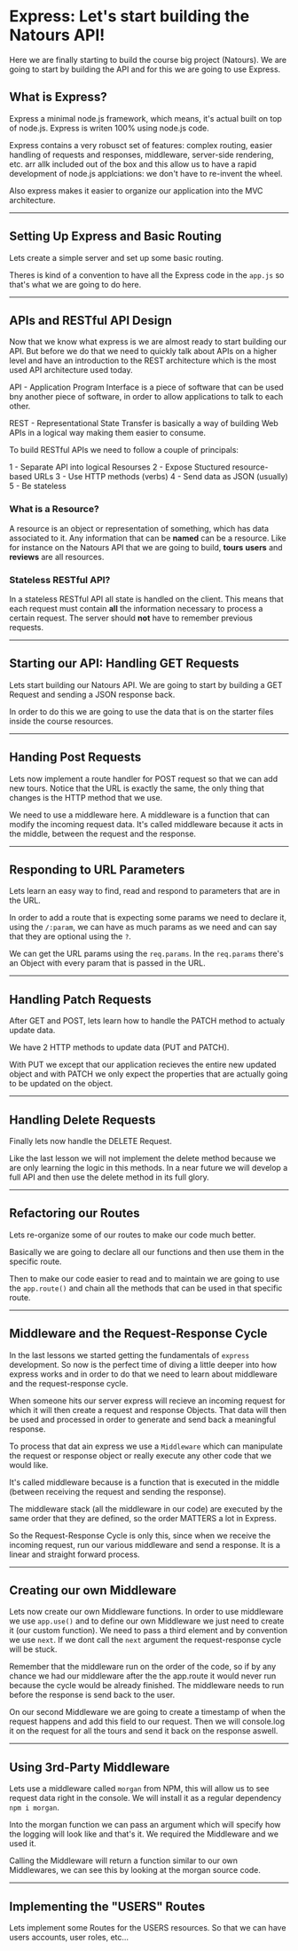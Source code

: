 # Express: Let's start building the Natours API!

Here we are finally starting to build the course big project (Natours). We are going to start by building the API and for this we are going to use Express.

## What is Express?

Express a minimal node.js framework, which means, it's actual built on top of node.js. Express is writen 100% using node.js code.

Express contains a very robusct set of features: complex routing, easier handling of requests and responses, middleware, server-side rendering, etc. arr allk included out of the box and this allow us to have a rapid development of node.js applciations: we don't have to re-invent the wheel.

Also express makes it easier to organize our application into the MVC architecture.

---

## Setting Up Express and Basic Routing

Lets create a simple server and set up some basic routing.

Theres is kind of a convention to have all the Express code in the `app.js` so that's what we are going to do here.

---

## APIs and RESTful API Design

Now that we know what express is we are almost ready to start building our API. But before we do that we need to quickly talk about APIs on a higher level and have an introduction to the REST architecture which is the most used API architecture used today.

API - Application Program Interface is a piece of software that can be used bny another piece of software, in order to allow applications to talk to each other.

REST - Representational State Transfer is basically a way of building Web APIs in a logical way making them easier to consume.

To build RESTful APIs we need to follow a couple of principals:

1 - Separate API into logical Resourses
2 - Expose Stuctured resource-based URLs
3 - Use HTTP methods (verbs)
4 - Send data as JSON (usually)
5 - Be stateless

### What is a Resource?

A resource is an object or representation of something, which has data associated to it. Any information that can be **named** can be a resource. Like for instance on the Natours API that we are going to build, **tours** **users** and **reviews** are all resources.

### Stateless RESTful API?

In a stateless RESTful API all state is handled on the client. This means that each request must contain **all** the information necessary to process a certain request. The server should **not** have to remember previous requests.

---

## Starting our API: Handling GET Requests

Lets start building our Natours API. We are going to start by building a GET Request and sending a JSON response back.

In order to do this we are going to use the data that is on the starter files inside the course resources.

---

## Handing Post Requests

Lets now implement a route handler for POST request so that we can add new tours. Notice that the URL is exactly the same, the only thing that changes is the HTTP method that we use.

We need to use a middleware here. A middleware is a function that can modify the incoming request data. It's called middleware because it acts in the middle, between the request and the response.

---

## Responding to URL Parameters

Lets learn an easy way to find, read and respond to parameters that are in the URL.

In order to add a route that is expecting some params we need to declare it, using the `/:param`, we can have as much params as we need and can say that they are optional using the `?`.

We can get the URL params using the `req.params`. In the `req.params` there's an Object with every param that is passed in the URL.

---

## Handling Patch Requests

After GET and POST, lets learn how to handle the PATCH method to actualy update data.

We have 2 HTTP methods to update data (PUT and PATCH).

With PUT we except that our application recieves the entire new updated object and with PATCH we only expect the properties that are actually going to be updated on the object.

---

## Handling Delete Requests

Finally lets now handle the DELETE Request.

Like the last lesson we will not implement the delete method because we are only learning the logic in this methods. In a near future we will develop a full API and then use the delete method in its full glory.

---

## Refactoring our Routes

Lets re-organize some of our routes to make our code much better.

Basically we are going to declare all our functions and then use them in the specific route.

Then to make our code easier to read and to maintain we are going to use the `app.route()` and chain all the methods that can be used in that specific route.

---

## Middleware and the Request-Response Cycle

In the last lessons we started getting the fundamentals of `express` development. So now is the perfect time of diving a little deeper into how express works and in order to do that we need to learn about middleware and the request-response cycle.

When someone hits our server express will recieve an incoming request for which it will then create a request and response Objects. That data will then be used and processed in order to generate and send back a meaningful response.

To process that dat ain express we use a `Middleware` which can manipulate the request or response object or really execute any other code that we would like.

It's called middleware because is a function that is executed in the middle (between receiving the request and sending the response).

The middleware stack (all the middleware in our code) are executed by the same order that they are defined, so the order MATTERS a lot in Express.

So the Request-Response Cycle is only this, since when we receive the incoming request, run our various middleware and send a response. It is a linear and straight forward process.

---

## Creating our own Middleware

Lets now create our own Middleware functions. In order to use middleware we use `app.use()` and to define our own Middleware we just need to create it (our custom function). We need to pass a third element and by convention we use `next`. If we dont call the `next` argument the request-response cycle will be stuck.

Remember that the middleware run on the order of the code, so if by any chance we had our middleware after the the app.route it would never run because the cycle would be already finished. The middleware needs to run before the response is send back to the user.

On our second Middleware we are going to create a timestamp of when the request happens and add this field to our request. Then we will console.log it on the request for all the tours and send it back on the response aswell.

---

## Using 3rd-Party Middleware

Lets use a middleware called `morgan` from NPM, this will allow us to see request data right in the console. We will install it as a regular dependency `npm i morgan`.

Into the morgan function we can pass an argument which will specify how the logging will look like and that's it. We required the Middleware and we used it.

Calling the Middleware will return a function similar to our own Middlewares, we can see this by looking at the morgan source code.

---

## Implementing the "USERS" Routes

Lets implement some Routes for the USERS resources. So that we can have users accounts, user roles, etc...
